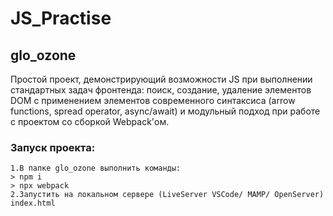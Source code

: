 # JS_Practise

## glo_ozone
Простой проект, демонстрирующий возможности JS при выполнении стандартных задач фронтенда: поиск, создание, удаление элементов DOM с применением элементов современного синтаксиса (arrow functions, spread operator, async/await) и модульный подход при работе с проектом со сборкой Webpack'ом.
  ### Запуск проекта:
    1.В папке glo_ozone выполнить команды:
    > npm i 
    > npx webpack
    2.Запустить на локальном сервере (LiveServer VSCode/ MAMP/ OpenServer) index.html
